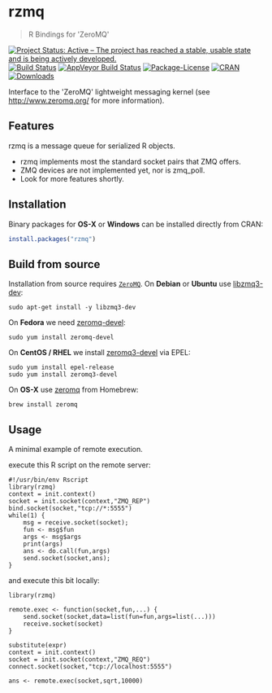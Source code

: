 # rzmq

> R Bindings for 'ZeroMQ'

[![Project Status: Active – The project has reached a stable, usable state and is being actively developed.](http://www.repostatus.org/badges/latest/active.svg)](http://www.repostatus.org/#active)
[![Build Status](https://travis-ci.org/ropensci/rzmq.svg)](https://travis-ci.org/ropensci/rzmq)
[![AppVeyor Build Status](https://ci.appveyor.com/api/projects/status/github/ropensci/rzmq?branch=master)](https://ci.appveyor.com/project/jeroen/rzmq)
[![Package-License](http://img.shields.io/badge/license-GPL--3-brightgreen.svg?style=flat)](http://www.gnu.org/licenses/gpl-3.0.html) [![CRAN](http://www.r-pkg.org/badges/version/rzmq)](https://cran.r-project.org/package=rzmq) [![Downloads](http://cranlogs.r-pkg.org/badges/rzmq?color=brightgreen)](http://www.r-pkg.org/pkg/rzmq)

Interface to the 'ZeroMQ' lightweight messaging kernel (see <http://www.zeromq.org/> for more information).


## Features

rzmq is a message queue for serialized R objects.
* rzmq implements most the standard socket pairs that ZMQ offers.
* ZMQ devices are not implemented yet, nor is zmq_poll.
* Look for more features shortly.

## Installation

Binary packages for __OS-X__ or __Windows__ can be installed directly from CRAN:

```r
install.packages("rzmq")
```

## Build from source

Installation from source requires [`ZeroMQ`](http://zeromq.org/area:download). On __Debian__ or __Ubuntu__ use [libzmq3-dev](https://packages.debian.org/testing/libzmq3-dev):

```
sudo apt-get install -y libzmq3-dev
```

On __Fedora__ we need [zeromq-devel](https://apps.fedoraproject.org/packages/zeromq-devel):

```
sudo yum install zeromq-devel
````

On __CentOS / RHEL__ we install [zeromq3-devel](https://apps.fedoraproject.org/packages/zeromq3-devel) via EPEL:

```
sudo yum install epel-release
sudo yum install zeromq3-devel
```

On __OS-X__ use [zeromq](https://github.com/Homebrew/homebrew-core/blob/master/Formula/zeromq.rb) from Homebrew:

```
brew install zeromq
```


## Usage

A minimal example of remote execution.

execute this R script on the remote server:
```{.r}
#!/usr/bin/env Rscript
library(rzmq)
context = init.context()
socket = init.socket(context,"ZMQ_REP")
bind.socket(socket,"tcp://*:5555")
while(1) {
    msg = receive.socket(socket);
    fun <- msg$fun
    args <- msg$args
    print(args)
    ans <- do.call(fun,args)
    send.socket(socket,ans);
}
```	

and execute this bit locally:
```{.r}
library(rzmq)

remote.exec <- function(socket,fun,...) {
    send.socket(socket,data=list(fun=fun,args=list(...)))
    receive.socket(socket)
}

substitute(expr)
context = init.context()
socket = init.socket(context,"ZMQ_REQ")
connect.socket(socket,"tcp://localhost:5555")

ans <- remote.exec(socket,sqrt,10000)
```
